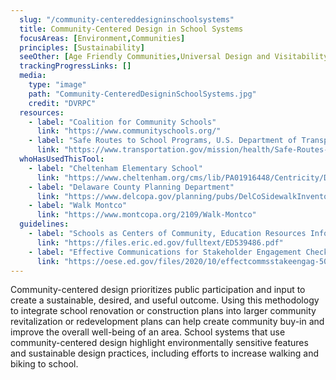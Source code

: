```yaml
---
  slug: "/community-centereddesigninschoolsystems"
  title: Community-Centered Design in School Systems
  focusAreas: [Environment,Communities]
  principles: [Sustainability]
  seeOther: [Age Friendly Communities,Universal Design and Visitability]
  trackingProgressLinks: []
  media: 
    type: "image"
    path: "Community-CenteredDesigninSchoolSystems.jpg"
    credit: "DVRPC"
  resources: 
    - label: "Coalition for Community Schools"
      link: "https://www.communityschools.org/"
    - label: "Safe Routes to School Programs, U.S. Department of Transportation"
      link: "https://www.transportation.gov/mission/health/Safe-Routes-to-School-Programs"
  whoHasUsedThisTool: 
    - label: "Cheltenham Elementary School"
      link: "https://www.cheltenham.org/cms/lib/PA01916448/Centricity/Domain/11/ce_safe_routes.pdf"
    - label: "Delaware County Planning Department"
      link: "https://www.delcopa.gov/planning/pubs/DelCoSidewalkInventory.pdf"
    - label: "Walk Montco"
      link: "https://www.montcopa.org/2109/Walk-Montco"
  guidelines: 
    - label: "Schools as Centers of Community, Education Resources Information Center"
      link: "https://files.eric.ed.gov/fulltext/ED539486.pdf"
    - label: "Effective Communications for Stakeholder Engagement Checklist, State Support Network (2020)"
      link: "https://oese.ed.gov/files/2020/10/effectcommsstakeengag-508.pdf"
---
```


Community-centered design prioritizes public participation and input to create a sustainable, desired, and useful outcome. Using this methodology to integrate school renovation or construction plans into larger community revitalization or redevelopment plans can help create community buy-in and improve the overall well-being of an area. School systems that use community-centered design highlight environmentally sensitive features and sustainable design practices, including efforts to increase walking and biking to school.
